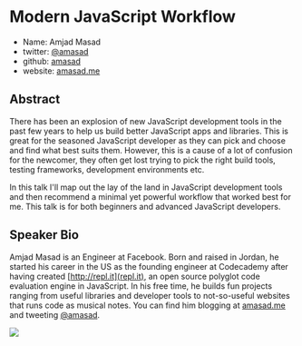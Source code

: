# Modern JavaScript Workflow

* Name: Amjad Masad
* twitter: [@amasad][]
* github: [amasad]
* website: [amasad.me][]

## Abstract

There has been an explosion of new JavaScript development tools in the past few years to help us build better JavaScript apps and libraries. This is great for the seasoned JavaScript developer as they can pick and choose and find what best suits them. However, this is a cause of a lot of confusion for the newcomer, they often get lost trying to pick the right build tools, testing frameworks, development environments etc.

In this talk I'll map out the lay of the land in JavaScript development tools and then recommend a minimal yet powerful workflow that worked best for me. This talk is for both beginners and advanced JavaScript developers.

## Speaker Bio

Amjad Masad is an Engineer at Facebook. Born and raised in Jordan, he started his career in the US as the founding engineer at Codecademy after having created [http://repl.it](repl.it), an open source polyglot code evaluation engine in JavaScript. In his free time, he builds fun projects ranging from useful libraries and developer tools to not-so-useful websites that runs code as musical notes. You can find him blogging at [amasad.me][] and tweeting [@amasad][].

![](https://raw.github.com/cascadiajs/2013.cascadiajs.com/master/images/amasad.png)

[@amasad]:http://twitter.com/amasad
[amasad]:http://github.com/amasad
[amasad.me]:http://amasad.me
